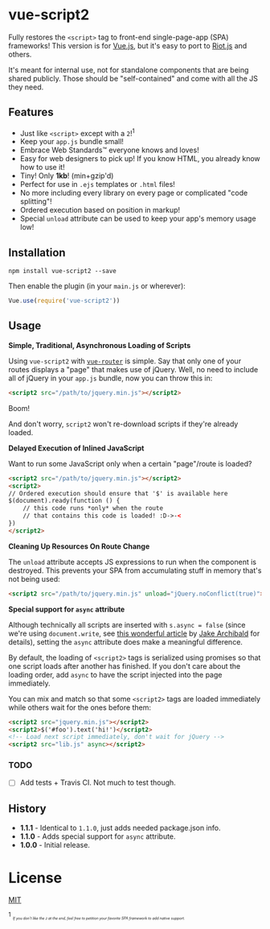 # vue-script2

Fully restores the `<script>` tag to front-end single-page-app (SPA) frameworks! This version is for [Vue.js](http://vuejs.org), but it's easy to port to [Riot.js](http://riotjs.com) and others.

It's meant for internal use, not for standalone components that are being shared publicly. Those should be "self-contained" and come with all the JS they need.

## Features

- Just like `<script>` except with a `2`!<sup>1</sup>
- Keep your `app.js` bundle small!
- Embrace Web Standards™ everyone knows and loves!
- Easy for web designers to pick up! If you know HTML, you already know how to use it!
- Tiny! Only __1kb__! (min+gzip'd)
- Perfect for use in `.ejs` templates or `.html` files!
- No more including every library on every page or complicated "code splitting"!
- Ordered execution based on position in markup!
- Special `unload` attribute can be used to keep your app's memory usage low!

## Installation

```
npm install vue-script2 --save
```

Then enable the plugin (in your `main.js` or wherever):

```js
Vue.use(require('vue-script2'))
```

## Usage

__Simple, Traditional, Asynchronous Loading of Scripts__

Using `vue-script2` with [`vue-router`](https://github.com/vuejs/vue-router) is simple. Say that only one of your routes displays a "page" that makes use of jQuery. Well, no need to include all of jQuery in your `app.js` bundle, now you can throw this in:

```html
<script2 src="/path/to/jquery.min.js"></script2>
```

Boom!

And don't worry, `script2` won't re-download scripts if they're already loaded.

__Delayed Execution of Inlined JavaScript__

Want to run some JavaScript only when a certain "page"/route is loaded?

```html
<script2 src="/path/to/jquery.min.js"></script2>
<script2>
// Ordered execution should ensure that '$' is available here
$(document).ready(function () {
    // this code runs *only* when the route
    // that contains this code is loaded! :D->-<
})
</script2>
```

__Cleaning Up Resources On Route Change__

The `unload` attribute accepts JS expressions to run when the component is destroyed. This prevents your SPA from accumulating stuff in memory that's not being used:

```html
<script2 src="/path/to/jquery.min.js" unload="jQuery.noConflict(true)"></script2>
```

__Special support for `async` attribute__

Although technically all scripts are inserted with `s.async = false` (since we're using `document.write`, see [this wonderful article](http://www.html5rocks.com/en/tutorials/speed/script-loading/) by [Jake Archibald](https://twitter.com/jaffathecake) for details), setting the `async` attribute does make a meaningful difference.

By default, the loading of `<script2>` tags is serialized using promises so that one script loads after another has finished. If you don't care about the loading order, add `async` to have the script injected into the page immediately.

You can mix and match so that some `<script2>` tags are loaded immediately while others wait for the ones before them:

```html
<script2 src="jquery.min.js"></script2>
<script2>$('#foo').text('hi!')</script2>
<!-- Load next script immediately, don't wait for jQuery -->
<script2 src="lib.js" async></script2>
```

### TODO

- [ ] Add tests + Travis CI. Not much to test though.

## History

- __1.1.1__ - Identical to `1.1.0`, just adds needed package.json info.
- __1.1.0__ - Adds special support for `async` attribute.
- __1.0.0__ - Initial release.

# License

[MIT](http://opensource.org/licenses/MIT)

<sup>1</sup> *<span style="font-size:50%">If you don't like the `2` at the end, feel free to petition your favorite SPA framework to add native support.</span>*